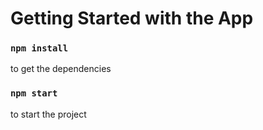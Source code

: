 # Getting Started with the App
### `npm install`
to get the dependencies

### `npm start`
to start the project
